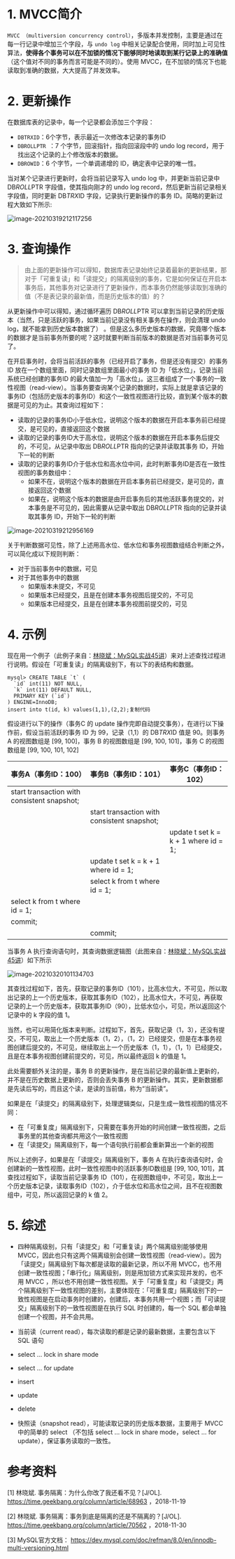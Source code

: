 # 1. MVCC简介

`MVCC （multiversion concurrency control）`，多版本并发控制，主要是通过在每一行记录中增加三个字段，与 `undo log` 中相关记录配合使用，同时加上可见性算法，**使得各个事务可以在不加锁的情况下能够同时地读取到某行记录上的准确值**（这个值对不同的事务而言可能是不同的）。使用 MVCC，在不加锁的情况下也能读取到准确的数据，大大提高了并发效率。

# 2. 更新操作

在数据库表的记录中，每一个记录都会添加三个字段：

- `DBTRXID`：6个字节，表示最近一次修改本记录的事务ID
- `DBROLLPTR `：7 个字节，回滚指针，指向回滚段中的 undo log record，用于找出这个记录的上个修改版本的数据。
- `DBROWID`：6 个字节，一个单调递增的 ID，确定表中记录的唯一性。

当对某个记录进行更新时，会将当前记录写入 undo log 中，并更新当前记录中 DB*ROLL*PTR 字段值，使其指向刚才的 undo log record，然后更新当前记录相关字段值，同时更新 DB*TRX*ID 字段，记录执行更新操作的事务 ID。简略的更新过程大致如下所示:

![image-20210319212117256](./assets/2UvHpGD4JEgW915.png)

# 3. 查询操作

> 由上面的更新操作可以得知，数据库表记录始终记录着最新的更新结果，那对于「可重复读」和「读提交」的隔离级别的事务，它是如何保证在开启本事务后，其他事务对记录进行了更新操作，而本事务仍然能够读取到准确的值（不是表记录的最新值，而是历史版本的值）的？

从更新操作中可以得知，通过循环遍历 DB*ROLL*PTR 可以拿到当前记录的历史版本（当然，只是活跃的事务，如果当前记录没有相关事务在操作，则会清理 undo log，就不能拿到历史版本数据了） 。但是这么多历史版本的数据，究竟哪个版本的数据才是当前事务所要的呢？这时就要判断当前版本的数据是否对当前事务可见了。

在开启事务时，会将当前活跃的事务（已经开启了事务，但是还没有提交）的事务 ID 放在一个数组里面，同时记录数组里面最小的事务 ID 为「低水位」，记录当前系统已经创建的事务ID 的最大值加一为「高水位」。这三者组成了一个事务的一致性视图（read-view）。当事务要查询某个记录的数据时，实际上就是拿该记录的事务ID（包括历史版本的事务ID）和这个一致性视图进行比较，直到某个版本的数据是可见的为止。其查询过程如下：

- 读取的记录的事务ID小于低水位，说明这个版本的数据在开启本事务前已经提交，是可见的，直接返回这个数据
- 读取的记录的事务ID大于高水位，说明这个版本的数据在开启本事务后提交的，不可见，从记录中取出 DB*ROLL*PTR 指向的记录并读取其事务 ID，开始下一轮的判断
- 读取的记录的事务ID介于低水位和高水位中间，此时判断事务ID是否在一致性视图的事务数组中：
  - 如果不在，说明这个版本的数据在开启本事务前已经提交，是可见的，直接返回这个数据
  - 如果在，说明这个版本的数据是由开启事务后的其他活跃事务提交的，对本事务是不可见的，因此需要从记录中取出 DB*ROLL*PTR 指向的记录并读取其事务 ID，开始下一轮的判断

![image-20210319212956169](./assets/HFt2zLuDq3QBRkj.png)

关于判断数据可见性，除了上述用高水位、低水位和事务视图数组结合判断之外，可以简化成以下规则判断：

- 对于当前事务中的数据，可见
- 对于其他事务中的数据
  - 如果版本未提交，不可见
  - 如果版本已经提交，且是在创建本事务视图后提交的，不可见
  - 如果版本已经提交，且是在创建本事务视图前提交的，可见

# 4. 示例

现在用一个例子（此例子来自：[林晓斌：MySQL实战45讲](https://time.geekbang.org/column/article/70562)）来对上述查找过程进行说明。假设在「可重复读」的隔离级别下，有以下的表结构和数据。

```
mysql> CREATE TABLE `t` (
  `id` int(11) NOT NULL,
  `k` int(11) DEFAULT NULL,
  PRIMARY KEY (`id`)
) ENGINE=InnoDB;
insert into t(id, k) values(1,1),(2,2);复制代码
```

假设进行以下的操作（事务C 的 update 操作完即自动提交事务），在进行以下操作前，假设当前活跃的事务 ID 为 99，记录（1,1）的 DB*TRX*ID 值是 90。则事务 A 的视图数组是 [99, 100]，事务 B 的视图数组是 [99, 100, 101]，事务 C 的视图数组是 [99, 100, 101, 102]

| 事务A（事务ID：100）                        | 事务B（事务ID：101）                        | 事务C（事务ID：102）                 |
| ------------------------------------------- | ------------------------------------------- | ------------------------------------ |
| start transaction with consistent snapshot; |                                             |                                      |
|                                             | start transaction with consistent snapshot; |                                      |
|                                             |                                             | update t set k = k + 1 where id = 1; |
|                                             | update t set k = k + 1 where id = 1;        |                                      |
|                                             | select k from t where id = 1;               |                                      |
| select k from t where id = 1;               |                                             |                                      |
| commit;                                     |                                             |                                      |
|                                             | commit;                                     |                                      |

当事务 A 执行查询语句时，其查询数据逻辑图（此图来自：[林晓斌：MySQL实战45讲](https://time.geekbang.org/column/article/70562)）如下所示

![image-20210320101134703](./assets/ZfOxjP6SaiAmR2p.png)

其查找过程如下，首先，获取记录的事务ID（101），比高水位大，不可见，所以取出记录的上一个历史版本，获取其事务ID（102），比高水位大，不可见，再获取记录的上一个历史版本，获取其事务ID（90），比低水位小，可见，所以返回这个记录中的 k 字段的值 1。

当然，也可以用简化版本来判断。过程如下，首先，获取记录（1，3），还没有提交，不可见，取出上一个历史版本（1，2），（1，2）已经提交，但是在本事务视图创建后提交的，不可见，继续取出上一个历史版本（1，1），（1，1）已经提交，且是在本事务视图创建前提交的，可见，所以最终返回 k 的值是 1。

此处需要额外关注的是，事务 B 的更新操作，是在当前记录的最新值上更新的，并不是在历史数据上更新的，否则会丢失事务 B 的更新操作。其实，更新数据都是先读后写的，而且这个读，是读的当前值，称为“当前读”。

如果是在「读提交」的隔离级别下，处理逻辑类似，只是生成一致性视图的情况不同：

- 在「可重复度」隔离级别下，只需要在事务开始的时间创建一致性视图，之后事务里的其他查询都共用这个一致性视图
- 在「读提交」隔离级别下，每一个语句执行前都会重新算出一个新的视图

所以上述例子，如果是在「读提交」隔离级别下，事务 A 在执行查询语句时，会创建新的一致性视图，此时一致性视图中的活跃事务ID数组是 [99, 100, 101]，其查找过程如下，读取当前记录事务 ID（101），在视图数组中，不可见，取出上一个历史版本记录，读取事务ID（102），介于低水位和高水位之间，且不在视图数组中，可见，所以返回记录的 k 值 2。

# 5. 综述

- 四种隔离级别，只有「读提交」和「可重复读」两个隔离级别能够使用 MVCC，因此也只有这两个隔离级别会创建一致性视图（read-view）。因为「读提交」隔离级别下每次都是读取的最新记录，所以不用 MVCC，也不用创建一致性视图；「串行化」隔离级别，则是用加锁方式来实现并发的，也不用 MVCC ，所以也不用创建一致性视图。关于「可重复度」和「读提交」两个隔离级别下一致性视图的差别，主要体现在：「可重复度」隔离级别下的一致性视图是在启动事务时创建的，创建后，本事务共用一个视图；而「可读提交」隔离级别下的一致性视图是在执行 SQL 时创建的，每一个 SQL 都会单独创建一个视图，并不会共用。

- 当前读（current read），每次读取的都是记录的最新数据，主要包含以下 SQL 语句

- select ... lock in share mode
- select ... for update
- insert
- update
- delete

- 快照读（snapshot read），可能读取记录的历史版本数据，主要用于 MVCC 中的简单的 select （不包括 select ... lock in share mode，select ... for update），保证事务读取的一致性。

# 参考资料

[1] 林晓斌. 事务隔离：为什么你改了我还看不见？[J/OL].  https://time.geekbang.org/column/article/68963 ，2018-11-19

[2] 林晓斌. 事务隔离：事务到底是隔离的还是不隔离的？[J/OL].   https://time.geekbang.org/column/article/70562  ，2018-11-30

[3] MySQL官方文档： https://dev.mysql.com/doc/refman/8.0/en/innodb-multi-versioning.html